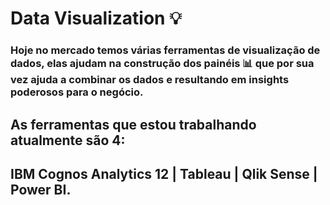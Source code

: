 # Data Visualization 💡
### Hoje no mercado temos várias ferramentas de visualização de dados, elas ajudam na construção dos painéis 📊 que por sua vez ajuda a combinar os dados e resultando em insights poderosos para o negócio.
## As ferramentas que estou trabalhando atualmente são 4: 
##  IBM Cognos Analytics 12 | Tableau | Qlik Sense | Power BI. 


